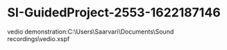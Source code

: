 # SI-GuidedProject-2553-1622187146
vedio demonstration:C:\Users\Saarvari\Documents\Sound recordings\vedio.xspf
